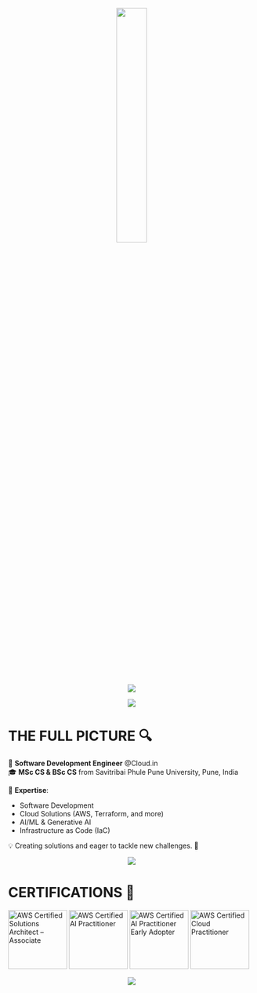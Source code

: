 <p align="center"><img src="animation.gif" width="35%"></p>

<p align="center"> 
  <img src="https://readme-typing-svg.herokuapp.com?font=Architects+Daughter&center=true&vCenter=true&duration=3000&color=%2338C2FF&size=40&height=200&width=800&lines=Hey,+I'm+Atharva+Jagtap+%3C3;Software+Development+Engineer;Welcome+to+my+profile!"> 
</p>
<p align="center">
  <img src="https://user-images.githubusercontent.com/73097560/115834477-dbab4500-a447-11eb-908a-139a6edaec5c.gif">             
<br>

<h1 align="left"><strong>THE FULL PICTURE</strong> 🔍</h1>

🚀 **Software Development Engineer** @Cloud.in  
🎓 **MSc CS & BSc CS** from Savitribai Phule Pune University, Pune, India  

🔧 **Expertise**:  
- Software Development  
- Cloud Solutions (AWS, Terraform, and more)  
- AI/ML & Generative AI  
- Infrastructure as Code (IaC) 

💡 Creating solutions and eager to tackle new challenges. 🌱
<br>
<p align="center">
  <img src="https://user-images.githubusercontent.com/73097560/115834477-dbab4500-a447-11eb-908a-139a6edaec5c.gif">             
</p>


<h1 align="left"><strong>CERTIFICATIONS</strong> 📜</h1>

<p align="left">
  <img class="share-ui__badge-image" src="https://images.credly.com/size/220x220/images/0e284c3f-5164-4b21-8660-0d84737941bc/image.png" alt="AWS Certified Solutions Architect – Associate" width="120" height="120">
  <img src="https://images.credly.com/size/680x680/images/4d4693bb-530e-4bca-9327-de07f3aa2348/image.png" alt="AWS Certified AI Practitioner" width="120" height="120"/>
  <img src="https://images.credly.com/size/680x680/images/834f2c8d-2d2c-4ce7-9580-02a351c31626/image.png" alt="AWS Certified AI Practitioner Early Adopter" width="120" height="120"/>
  <img src="https://images.credly.com/images/00634f82-b07f-4bbd-a6bb-53de397fc3a6/image.png" alt="AWS Certified Cloud Practitioner" width="120" height="120"/>
</p>


<p align="center">
  <img src="https://user-images.githubusercontent.com/73097560/115834477-dbab4500-a447-11eb-908a-139a6edaec5c.gif">             
</p>
